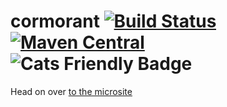 # cormorant [![Build Status](https://travis-ci.com/ChristopherDavenport/cormorant.svg?branch=master)](https://travis-ci.com/ChristopherDavenport/cormorant) [![Maven Central](https://maven-badges.herokuapp.com/maven-central/io.chrisdavenport/cormorant-core_2.12/badge.svg)](https://maven-badges.herokuapp.com/maven-central/io.chrisdavenport/cormorant-core_2.12) ![Cats Friendly Badge](https://typelevel.org/cats/img/cats-badge-tiny.png) 

Head on over [to the microsite](https://christopherdavenport.github.io/cormorant)
